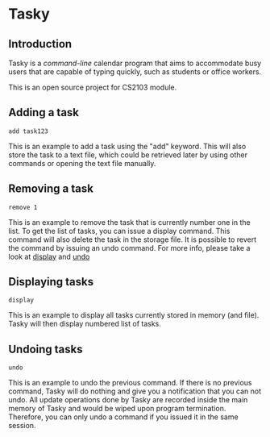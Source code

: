# Tasky

## Introduction
Tasky is a _command-line_ calendar program that aims to accommodate busy users that are capable of typing quickly,
such as students or office workers.

This is an open source project for CS2103 module.

## Adding a task

	add task123

This is an example to add a task using the "add" keyword. This will also store the task to a text file, which could be retrieved later by using other commands or opening the text file manually.

## Removing a task

	remove 1

This is an example to remove the task that is currently number one in the list. To get the list of tasks, you can issue a display command. This command will also delete the task in the storage file. It is possible to revert the command by issuing an undo command. For more info, please take a look at [display](#displaying-tasks) and [undo](#undoing-tasks)

## Displaying tasks

	display

This is an example to display all tasks currently stored in memory (and file). Tasky will then display numbered list of tasks.

## Undoing tasks

	undo

This is an example to undo the previous command. If there is no previous command, Tasky will do nothing and give you a notification that you can not undo. All update operations done by Tasky are recorded inside the main memory of Tasky and would be wiped upon program termination. Therefore, you can only undo a command if you issued it in the same session.
